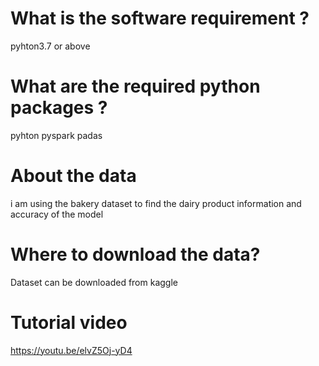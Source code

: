 # What is the software requirement ?
pyhton3.7 or above

# What are the required python packages ?
pyhton pyspark
padas 
# About the data
i am using the bakery dataset to find the dairy product information and  accuracy of the model 
# Where to download the data?
Dataset can be downloaded from kaggle 
# Tutorial video
https://youtu.be/elvZ5Oj-yD4
